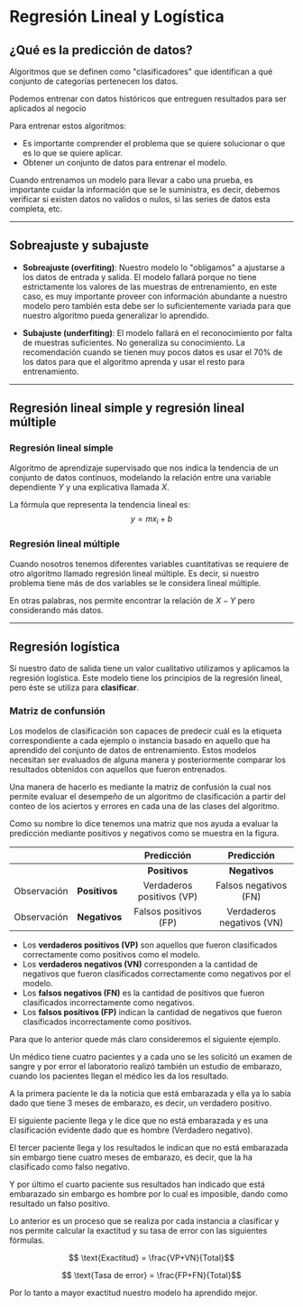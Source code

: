 # Regresión Lineal y Logística

## ¿Qué es la predicción de datos?

Algoritmos que se definen como "clasificadores" que identifican a qué conjunto de categorías pertenecen los datos.

Podemos entrenar con datos históricos que entreguen resultados para ser aplicados al negocio

Para entrenar estos algoritmos:

- Es importante comprender el problema que se quiere solucionar o que es lo que se quiere aplicar.
- Obtener un conjunto de datos para entrenar el modelo.

Cuando entrenamos un modelo para llevar a cabo una prueba, es importante cuidar la información que se le suministra, es decir, debemos verificar si existen datos no validos o nulos, si las series de datos esta completa, etc.

________________________________________________________________
## Sobreajuste y subajuste

- **Sobreajuste (overfiting)**: Nuestro modelo lo "obligamos" a ajustarse a los datos de entrada y salida. El modelo fallará porque no tiene estrictamente los valores de las muestras de entrenamiento, en este caso, es muy importante proveer con información abundante a nuestro modelo pero también esta debe ser lo suficientemente variada para que nuestro algoritmo pueda generalizar lo aprendido.

- **Subajuste (underfiting)**: El modelo fallará en el reconocimiento por falta de muestras suficientes. No generaliza su conocimiento. La recomendación cuando se tienen muy pocos datos es usar el 70% de los datos para que el algoritmo aprenda y usar el resto para entrenamiento.

________________________________________________________________
## Regresión lineal simple y regresión lineal múltiple
### Regresión lineal simple

Algoritmo de aprendizaje supervisado que nos indica la tendencia de un conjunto de datos continuos, modelando la relación entre una variable dependiente $Y$ y una explicativa llamada $X$.

La fórmula que representa la tendencia lineal es:
$$ y = mx_i + b$$

### Regresión lineal múltiple

Cuando nosotros tenemos diferentes variables cuantitativas se requiere de otro algoritmo llamado regresión lineal múltiple. Es decir, si nuestro problema tiene más de dos variables se le considera lineal múltiple.

En otras palabras, nos permite encontrar la relación de $X-Y$ pero considerando más datos.
________________________________________________________________
## Regresión logística

Si nuestro dato de salida tiene un valor cualitativo utilizamos y aplicamos la regresión logística. Este modelo tiene los principios de la regresión lineal, pero éste se utiliza para **clasificar**.

### Matriz de confunsión

Los modelos de clasificación son capaces de predecir cuál es la etiqueta correspondiente a cada ejemplo o instancia basado en aquello que ha aprendido del conjunto de datos de entrenamiento. Estos modelos necesitan ser evaluados de alguna manera y posteriormente comparar los resultados obtenidos con aquellos que fueron entrenados.

Una manera de hacerlo es mediante la matriz de confusión la cual nos permite evaluar el desempeño de un algoritmo de clasificación a partir del conteo de los aciertos y errores en cada una de las clases del algoritmo.

Como su nombre lo dice tenemos una matriz que nos ayuda a evaluar la predicción mediante positivos y negativos como se muestra en la figura.

|             |               |         Predicción        |         Predicción        |
|-------------|---------------|:-------------------------:|:-------------------------:|
|             |               | **Positivos**             | **Negativos**             |
| Observación | **Positivos** | Verdaderos positivos (VP) |   Falsos negativos (FN)   |
| Observación | **Negativos** |   Falsos  positivos (FP)  | Verdaderos negativos (VN) |

- Los **verdaderos positivos (VP)** son aquellos que fueron clasificados correctamente como positivos como el modelo.
- Los **verdaderos negativos (VN)** corresponden a la cantidad de negativos que fueron clasificados correctamente como negativos por el modelo.
- Los **falsos negativos (FN)** es la cantidad de positivos que fueron clasificados incorrectamente como negativos.
- Los **falsos positivos (FP)** indican la cantidad de negativos que fueron clasificados incorrectamente como positivos.

Para que lo anterior quede más claro consideremos el siguiente ejemplo.

Un médico tiene cuatro pacientes y a cada uno se les solicitó un examen de sangre y por error el laboratorio realizó también un estudio de embarazo, cuando los pacientes llegan el médico les da los resultado.

A la primera paciente le da la noticia que está embarazada y ella ya lo sabía dado que tiene 3 meses de embarazo, es decir, un verdadero positivo.

El siguiente paciente llega y le dice que no está embarazada y es una clasificación evidente dado que es hombre (Verdadero negativo).

El tercer paciente llega y los resultados le indican que no está embarazada sin embargo tiene cuatro meses de embarazo, es decir, que la ha clasificado como falso negativo.

Y por último el cuarto paciente sus resultados han indicado que está embarazado sin embargo es hombre por lo cual es imposible, dando como resultado un falso positivo.

Lo anterior es un proceso que se realiza por cada instancia a clasificar y nos permite calcular la exactitud y su tasa de error con las siguientes fórmulas.

$$ \text{Exactitud} = \frac{VP+VN}{Total}$$

$$ \text{Tasa de error} = \frac{FP+FN}{Total}$$

Por lo tanto a mayor exactitud nuestro modelo ha aprendido mejor.
